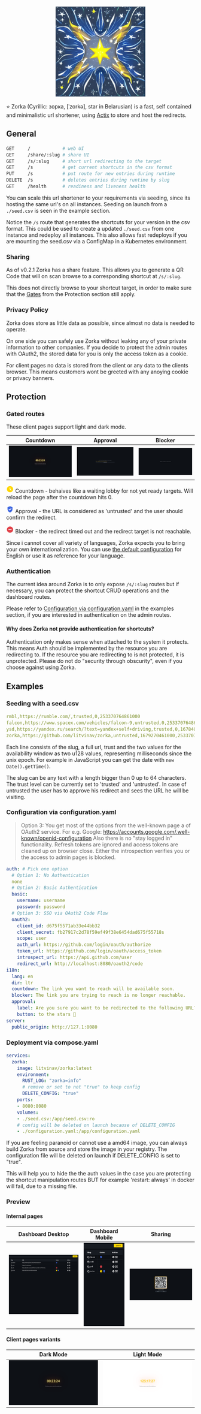 <p align="center">
<img src="./docs/img/logo.jpeg" alt="logo" width="240"/>
</p>

⭐ Zorka (Cyrillic: зорка, [ˈzorkə], star in Belarusian) is a fast, self contained and minimalistic url shortener, using [Actix](https://actix.rs/) to store and host the redirects.

## General

```sh
GET     /            # web UI
GET     /share/:slug # share UI
GET     /s/:slug     # short url redirecting to the target
GET     /s           # get current shortcuts in the csv format
PUT     /s           # put route for new entries during runtime
DELETE  /s           # deletes entries during runtime by slug
GET     /health      # readiness and liveness health
```

You can scale this url shortener to your requirements via seeding, since its hosting the same url's on all instances.
Seeding on launch from a `./seed.csv` is seen in the example section.

Notice the `/s` route that generates the shortcuts for your version in the csv format. This could be used to create a updated `./seed.csv` from one instance and redeploy all instances. This also allows fast redeploys if you are mounting the seed.csv via a ConfigMap in a Kubernetes environment.

### Sharing

As of v0.2.1 Zorka has a share feature. This allows you to generate a QR Code that will on scan browse to a corresponding shortcut at `/s/:slug`.

This does not directly browse to your shortcut target, in order to make sure that the [Gates](#gated-routes) from the Protection section still apply.

### Privacy Policy

Zorka does store as little data as possible, since almost no data is needed to operate.

On one side you can safely use Zorka without leaking any of your private information to other companies. If you decide to protect the admin routes with OAuth2, the stored data for you is only the access token as a cookie.

For client pages no data is stored from the client or any data to the clients browser. This means customers wont be greeted with any anoying cookie or privacy banners.

## Protection

### Gated routes

These client pages support light and dark mode.

| Countdown                             | Approval                              | Blocker                               |
| ------------------------------------- | ------------------------------------- | ------------------------------------- |
| ![countdown](/docs/img/countdown.png) | ![approval](/docs/img/approval.png)   | ![blocker](/docs/img/blocker.png)     |

<p>
<svg fill="#ffd700" class="inline-block" fill="currentColor" focusable="false" aria-hidden="true" viewBox="0 0 24 24" height="20" width="20">
<path d="M11.99 2C6.47 2 2 6.48 2 12s4.47 10 9.99 10C17.52 22 22 17.52 22 12S17.52 2 11.99 2zm3.3 14.71L11 12.41V7h2v4.59l3.71 3.71-1.42 1.41z"></path>
</svg>
Countdown - behaives like a waiting lobby for not yet ready targets. Will reload the page after the countdown hits 0.
</p>
<p>
<svg fill="#4169e1" class="inline-block" focusable="false" aria-hidden="true" viewBox="0 0 24 24" height="20" width="20"><path d="M12 2 4 5v6.09c0 5.05 3.41 9.76 8 10.91 4.59-1.15 8-5.86 8-10.91V5l-8-3zm-1.06 13.54L7.4 12l1.41-1.41 2.12 2.12 4.24-4.24 1.41 1.41-5.64 5.66z"></path>
</svg>
Approval - the URL is considered as 'untrusted' and the user should confirm the redirect.
</p>
<p>
<svg fill="#e14148" class="inline-block" focusable="false" aria-hidden="true" viewBox="0 0 24 24" height="20" width="20">
<path d="M12 2C6.48 2 2 6.48 2 12s4.48 10 10 10 10-4.48 10-10S17.52 2 12 2zm5 11H7v-2h10v2z"></path>
</svg>
Blocker - the redirect timed out and the redirect target is not reachable.
</p>

Since i cannot cover all variety of languages, Zorka expects you to bring your own internationalization. You can use [the default configuration](./configuration.yaml) for English or use it as reference for your language.

### Authentication

The current idea around Zorka is to only expose `/s/:slug` routes but if necessary,
you can protect the shortcut CRUD operations and the dashboard routes.

Please refer to [Configuration via configuration.yaml](#deployment-via-composeyaml) in the examples section, if you are interested in authentication on the admin routes.

#### Why does Zorka not provide authentication for shortcuts?

Authentication only makes sense when attached to the system it protects. This means Auth should be implemented by the resource you are redirecting to. If the resource you are redirecting to is not protected, it is unprotected. Please do not do "security through obscurity", even if you choose against using Zorka.

## Examples

### Seeding with a seed.csv
```yaml
rmbl,https://rumble.com/,trusted,0,253370764861000
falcon,https://www.spacex.com/vehicles/falcon-9,untrusted,0,253370764861000
ysd,https://yandex.ru/search/?text=yandex+self+driving,trusted,0,1678406461000
zorka,https://github.com/litvinav/zorka,untrusted,1679270461000,253370764861000
```
Each line consists of the slug, a full url, trust and the two values for the availability window as two u128 values, representing milliseconds since the unix epoch. For example in JavaScript you can get the date with `new Date().getTime()`.

The slug can be any text with a length bigger than 0 up to 64 characters.
The trust level can be currently set to 'trusted' and 'untrusted'. In case of untrusted the user has to approve his redirect and sees the URL he will be visiting.

### Configuration via configuration.yaml

>Option 3: You get most of the options from the well-known page a of OAuth2 service. For e.g. Google: https://accounts.google.com/.well-known/openid-configuration
>Also there is no "stay logged in" functionality. Refresh tokens are ignored and access tokens are cleaned up on browser close. Either the introspection verifies you or the access to admin pages is blocked.

```yaml
auth: # Pick one option
  # Option 1: No Authentication
  none
  # Option 2: Basic Authentication
  basic:
    username: username
    password: password
  # Option 3: SSO via OAuth2 Code Flow
  oauth2:
    client_id: d675f5571ab33e44bb32
    client_secret: fb27917c2d78f59ef49f38e6454dad675f55718s
    scope: user
    auth_url: https://github.com/login/oauth/authorize
    token_url: https://github.com/login/oauth/access_token
    introspect_url: https://api.github.com/user
    redirect_url: http://localhost:8080/oauth2/code
i18n:
  lang: en
  dir: ltr
  countdown: The link you want to reach will be available soon.
  blocker: The link you are trying to reach is no longer reachable.
  approval:
    label: Are you sure you want to be redirected to the following URL?
    button: to the stars 🚀
server:
  public_origin: http://127.1:8080
```

### Deployment via compose.yaml
```yaml
services:
  zorka:
    image: litvinav/zorka:latest
    environment:
      RUST_LOG: "zorka=info"
      # remove or set to not "true" to keep config
      DELETE_CONFIG: "true"
    ports:
    - 8080:8080
    volumes:
    - ./seed.csv:/app/seed.csv:ro
    # config will be deleted on launch because of DELETE_CONFIG
    - ./configuration.yaml:/app/configuration.yaml
```
If you are feeling paranoid or cannot use a amd64 image, you can always build Zorka from source and store the image in your registry.
The configuration file will be deleted on launch if DELETE_CONFIG is set to "true".

This will help you to hide the the auth values in the case you are protecting the shortcut manipulation routes BUT for example 'restart: always' in docker will fail, due to a missing file.

### Preview

#### Internal pages

| Dashboard Desktop                 | Dashboard Mobile                | Sharing                           |
| --------------------------------- | ------------------------------- | --------------------------------- |
| ![desktop](/docs/img/desktop.png) | ![mobile](/docs/img/mobile.png) | ![sharing](/docs/img/sharing.png) |

#### Client pages variants

| Dark Mode                                       | Light Mode                                             |
| ----------------------------------------------- | ------------------------------------------------------ |
| ![dark mode countdown](/docs/img/countdown.png) | ![light mode countdown](/docs/img/countdown_light.png) |

